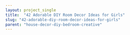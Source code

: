 ```yaml
---
layout: project_single
title:  "42 Adorable DIY Room Decor Ideas for Girls"
slug: "42-adorable-diy-room-decor-ideas-for-girls"
parent: "house-decor-diy-bedroom-creative"
---
```

 